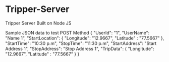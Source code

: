 Tripper-Server
==============

Tripper Server Built on Node JS

Sample JSON data to test POST Method
{
	"UserId": "1",
	"UserName": "Name 1",
	"StartLocation": { "Longitude": "12.9667", "Latitude" : "77.5667" },
	"StartTime": "10:30 p.m",
	"StopTime": "11:30 p.m",
	"StartAddress": "Start Address 1",
	"StopAddress": "Stop Address 1",
	"TripData": { "Longitude": "12.9667", "Latitude" : "77.5667" }
}


